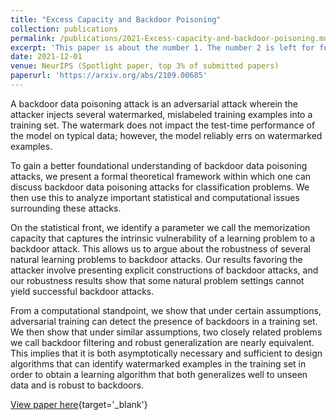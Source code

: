 ```yaml
---
title: "Excess Capacity and Backdoor Poisoning"
collection: publications
permalink: /publications/2021-Excess-capacity-and-backdoor-poisoning.md
excerpt: 'This paper is about the number 1. The number 2 is left for future work.'
date: 2021-12-01
venue: NeurIPS (Spotlight paper, top 3% of submitted papers)
paperurl: 'https://arxiv.org/abs/2109.00685'
---
```

A backdoor data poisoning attack is an adversarial attack wherein the attacker injects several watermarked, mislabeled training examples into a training set. The watermark does not impact the test-time performance of the model on typical data; however, the model reliably errs on watermarked examples.

To gain a better foundational understanding of backdoor data poisoning attacks, we present a formal theoretical framework within which one can discuss backdoor data poisoning attacks for classification problems. We then use this to analyze important statistical and computational issues surrounding these attacks.

On the statistical front, we identify a parameter we call the memorization capacity that captures the intrinsic vulnerability of a learning problem to a backdoor attack. This allows us to argue about the robustness of several natural learning problems to backdoor attacks. Our results favoring the attacker involve presenting explicit constructions of backdoor attacks, and our robustness results show that some natural problem settings cannot yield successful backdoor attacks.

From a computational standpoint, we show that under certain assumptions, adversarial training can detect the presence of backdoors in a training set. We then show that under similar assumptions, two closely related problems we call backdoor filtering and robust generalization are nearly equivalent. This implies that it is both asymptotically necessary and sufficient to design algorithms that can identify watermarked examples in the training set in order to obtain a learning algorithm that both generalizes well to unseen data and is robust to backdoors.

[View paper here](https://arxiv.org/abs/2109.00685){target='_blank'}
